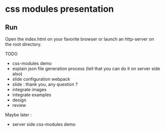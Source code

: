 # css modules presentation

## Run 

Open the index.html on your favorite browser or launch an http-server on the root directory.


TODO
- css-modules demo
- explain json file generation process (tell that you can do it on server side also)
- slide configuration webpack
- slide : thank you, any question ?
- integrate images
- integrate examples
- design
- review

Maybe later :
- server side css-modules demo